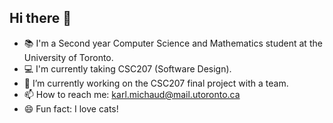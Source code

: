 ## Hi there 👋

<!--
**KarlgitUofT/KarlgitUofT** is a ✨ _special_ ✨ repository because its `README.md` (this file) appears on your GitHub profile.

Here are some ideas to get you started:

- 🔭 I’m currently working on ...
- 🌱 I’m currently learning ...
- 👯 I’m looking to collaborate on ...
- 🤔 I’m looking for help with ...
- 💬 Ask me about ...
- 📫 How to reach me: ...
- 😄 Pronouns: ...
- ⚡ Fun fact: ...
-->
- 📚 I'm a Second year Computer Science and Mathematics student at the University of Toronto.
- 💻 I'm currently taking CSC207 (Software Design).
- 🔭 I’m currently working on the CSC207 final project with a team.
- 📫 How to reach me: karl.michaud@mail.utoronto.ca
- 😄 Fun fact: I love cats!

